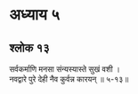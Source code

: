 # अध्याय ५

## श्लोक १३

सर्वकर्माणि मनसा संन्यस्यास्ते सुखं वशी ।<br>नवद्वारे पुरे देही नैव कुर्वन्न कारयन् ॥ ५-१३॥<br><br>


